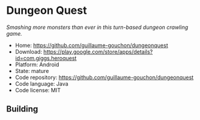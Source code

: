 # Dungeon Quest

_Smashing more monsters than ever in this turn-based dungeon crawling game._

- Home: https://github.com/guillaume-gouchon/dungeonquest
- Download: https://play.google.com/store/apps/details?id=com.giggs.heroquest
- Platform: Android
- State: mature
- Code repository: https://github.com/guillaume-gouchon/dungeonquest
- Code language: Java
- Code license: MIT

## Building

